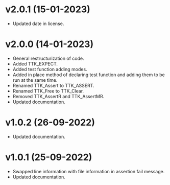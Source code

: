 # v2.0.1 (15-01-2023)
- Updated date in license.
# v2.0.0 (14-01-2023)
- General restructurization of code.
- Added TTK_EXPECT.
- Added test function adding modes.
- Added in place method of declaring test function and adding them to be run at the same time.
- Renamed TTK_Assert to TTK_ASSERT.
- Renamed TTK_Free to TTK_Clear.
- Removed TTK_AssertR and TTK_AssertMR.
- Updated documentation.
# v1.0.2 (26-09-2022)
- Updated documentation.
# v1.0.1 (25-09-2022)
- Swapped line information with file information in assertion fail message.
- Updated documentation.